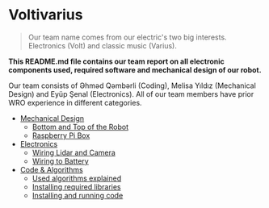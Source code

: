 # Voltivarius
> Our team name comes from our electric's two big interests. Electronics (Volt) and classic music (Varius).

**This README.md file contains our team report on all electronic components used, required software and mechanical design of our robot.**

Our team consists of Əhməd Qəmbərli (Coding), Melisa Yıldız (Mechanical Design) and Eyüp Şenal (Electronics). All of our team members have prior WRO experience in different categories.

- [Mechanical Design](#)
    - [Bottom and Top of the Robot](#)
    - [Raspberry Pi Box](#)
- [Electronics](#)
    - [Wiring Lidar and Camera](#)
    - [Wiring to Battery](#)
- [Code & Algorithms](#)
    - [Used algorithms explained](#)
    - [Installing required libraries](#)
    - [Installing and running code](#)
